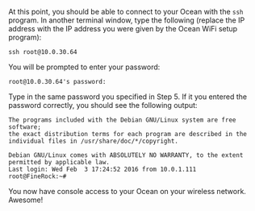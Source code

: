 At this point, you should be able to connect to your Ocean with the `ssh` program.  In another terminal window, type the following (replace the IP address with the IP address you were given by the Ocean WiFi setup program):

    ssh root@10.0.30.64

You will be prompted to enter your password:

    root@10.0.30.64's password:

Type in the same password you specified in Step 5.  If it you entered the password correctly, you should see the following output:

    The programs included with the Debian GNU/Linux system are free software;
    the exact distribution terms for each program are described in the
    individual files in /usr/share/doc/*/copyright.

    Debian GNU/Linux comes with ABSOLUTELY NO WARRANTY, to the extent
    permitted by applicable law.
    Last login: Wed Feb  3 17:24:52 2016 from 10.0.1.111
    root@FineRock:~#

You now have console access to your Ocean on your wireless network.  Awesome!
